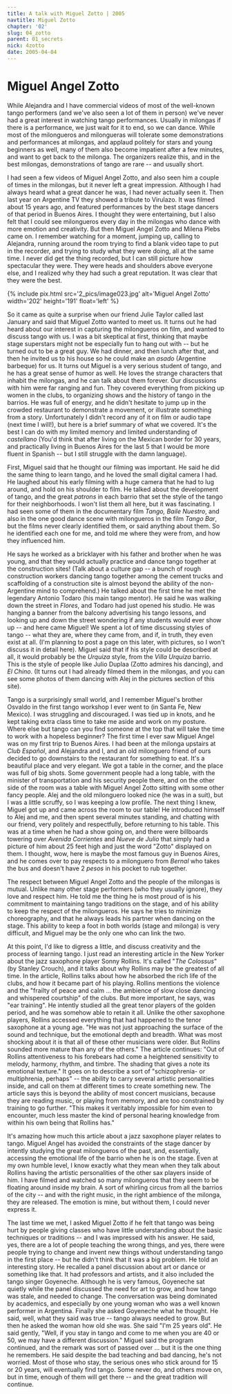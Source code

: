 ```yaml
---
title: A talk with Miguel Zotto | 2005
navtitle: Miguel Zotto
chapter: '02'
slug: 04_zotto
parent: 01_secrets
nick: 4zotto
date: 2005-04-04
---
```


# Miguel Angel Zotto

While Alejandra and I have commercial videos of most of the well-known tango performers (and we've also seen a lot of them in person) we've never had a great interest in watching tango performances.
Usually in milongas if there is a performance, we just wait for it to end, so we can dance.
While most of the milongueros and milongueras will tolerate some demonstrations and performances at milongas, and applaud politely for stars and young beginners as well, many of them also become impatient after a few minutes, and want to get back to the milonga.
The organizers realize this, and in the best milongas, demonstrations of tango are rare -- and usually short.

I had seen a few videos of Miguel Angel Zotto, and also seen him a couple of times in the milongas, but it never left a great impression.
Although I had always heard what a great dancer he was, I had never actually seen it.
Then last year on Argentine TV they showed a tribute to Virulazo.
It was filmed about 15 years ago, and featured performances by the best stage dancers of that period in Buenos Aires.
I thought they were entertaining, but I also felt that I could see milongueros every day in the milongas who dance with more emotion and creativity.
But then Miguel Angel Zotto and Milena Plebs came on.
I remember watching for a moment, jumping up, calling to Alejandra, running around the room trying to find a blank video tape to put in the recorder, and trying to study what they were doing, all at the same time.
I never did get the thing recorded, but I can still picture how spectacular they were.
They were heads and shoulders above everyone else, and I realized why they had such a great reputation.
It was clear that they were the best.

{% include pix.html
src='2_pics/image023.jpg'
alt='Miguel Angel Zotto'
width='202' height='191' float='left'
%}

So it came as quite a surprise when our friend Julie Taylor called last January and said that Miguel Zotto wanted to meet us.
It turns out he had heard about our interest in capturing the milongueros on film, and wanted to discuss tango with us.
I was a bit skeptical at first, thinking that maybe stage superstars might not be especially fun to hang out with -- but he turned out to be a great guy.
We had dinner, and then lunch after that, and then he invited us to his house so he could make an _asado_ (Argentine barbeque) for us.
It turns out Miguel is a very serious student of tango, and he has a great sense of humor as well.
He loves the strange characters that inhabit the milongas, and he can talk about them forever.
Our discussions with him were far ranging and fun.
They covered everything from picking up women in the clubs, to organizing shows and the history of tango in the barrios.
He was full of energy, and he didn't hesitate to jump up in the crowded restaurant to demonstrate a movement, or illustrate something from a story.
Unfortunately I didn't record any of it on film or audio tape (next time I will!), but here is a brief summary of what we covered.
It's the best I can do with my limited memory and limited understanding of _castellano_ (You'd think that after living on the Mexican border for 30 years, and practically living in Buenos Aires for the last 5 that I would be more fluent in Spanish -- but I still struggle with the damn language).

First, Miguel said that he thought our filming was important.
He said he did the same thing to learn tango, and he loved the small digital camera I had.
He laughed about his early filming with a huge camera that he had to lug around, and hold on his shoulder to film.
He talked about the development of tango, and the great _patrons_ in each barrio that set the style of the tango for their neighborhoods.
I won't list them all here, but it was fascinating.
I had seen some of them in the documentary film _Tango, Baile Nuestro_, and also in the one good dance scene with milongueros in the film _Tango Bar_, but the films never clearly identified them, or said anything about them.
So he identified each one for me, and told me where they were from, and how they influenced him.

He says he worked as a bricklayer with his father and brother when he was young, and that they would actually practice and dance tango together at the construction sites! (Talk about a culture gap -- a bunch of rough construction workers dancing tango together among the cement trucks and scaffolding of a construction site is almost beyond the ability of the non-Argentine mind to comprehend.) He talked about the first time he met the legendary Antonio Todaro (his main tango mentor). He said he was walking down the street in _Flores_, and Todaro had just opened his studio.
He was hanging a banner from the balcony advertising his tango lessons, and looking up and down the street wondering if any students would ever show up -- and here came Miguel! We spent a lot of time discussing styles of tango -- what they are, where they came from, and if, in truth, they even exist at all. (I'm planning to post a page on this later, with pictures, so I won't discuss it in detail here). Miguel said that if his style could be described at all, it would probably be the _Urquiza_ style, from the _Villa Urquiza_ barrio.
This is the style of people like Julio Duplaa (Zotto admires his dancing), and _El Chino_. (It turns out I had already filmed them in the milongas, and you can see some photos of them dancing with Alej in the pictures section of this site).

Tango is a surprisingly small world, and I remember Miguel's brother Osvaldo in the first tango workshop I ever went to (in Santa Fe, New Mexico). I was struggling and discouraged.
I was tied up in knots, and he kept taking extra class time to take me aside and work on my posture.
Where else but tango can you find someone at the top that will take the time to work with a hopeless beginner? The first time I ever saw Miguel Angel was on my first trip to Buenos Aires.
I had been at the milonga upstairs at _Club Español_, and Alejandra and I, and an old milonguero friend of ours decided to go downstairs to the restaurant for something to eat.
It's a beautiful place and very elegant.
We got a table in the corner, and the place was full of big shots.
Some government people had a long table, with the minister of transportation and his security people there, and on the other side of the room was a table with Miguel Angel Zotto sitting with some other fancy people.
Alej and the old milonguero looked nice (he was in a suit), but I was a little scruffy, so I was keeping a low profile.
The next thing I knew, Miguel got up and came across the room to our table! He introduced himself to Alej and me, and then spent several minutes standing, and chatting with our friend, very politely and respectfully, before returning to his table.
This was at a time when he had a show going on, and there were billboards towering over _Avenida Corrientes_ and _Nueve de Julio_ that simply had a picture of him about 25 feet high and just the word "Zotto" displayed on them.
I thought, wow, here is maybe the most famous guy in Buenos Aires, and he comes over to pay respects to a milonguero from _Bernal_ who takes the bus and doesn't have 2 _pesos_ in his pocket to rub together.

The respect between Miguel Angel Zotto and the people of the milongas is mutual.
Unlike many other stage performers (who they usually ignore), they love and respect him.
He told me the thing he is most proud of is his commitment to maintaining tango traditions on the stage, and of his ability to keep the respect of the milongueros.
He says he tries to minimize choreography, and that he always leads his partner when dancing on the stage.
This ability to keep a foot in both worlds (stage and milonga) is very difficult, and Miguel may be the only one who can link the two.

At this point, I'd like to digress a little, and discuss creativity and the process of learning tango.
I just read an interesting article in the New Yorker about the jazz saxophone player Sonny Rollins.
It's called "_The Colossus_" (by Stanley Crouch), and it talks about why Rollins may be the greatest of all time.
In the article, Rollins talks about how he absorbed the rich life of the clubs, and how it became part of his playing.
Rollins mentions the violence and the "frailty of peace and calm ... the ambience of slow close dancing and whispered courtship" of the clubs.
But more important, he says, was "ear training". He intently studied all the great tenor players of the golden period, and he was somehow able to retain it all.
Unlike the other saxophone players, Rollins accessed everything that had happened to the tenor saxophone at a young age.
"He was not just approaching the surface of the sound and technique, but the emotional depth and breadth.
What was most shocking about it is that all of these other musicians were older.
But Rollins sounded more mature than any of the others."
The article continues: "Out of Rollins attentiveness to his forebears had come a heightened sensitivity to melody, harmony, rhythm, and timbre.
The shading that gives a note its emotional texture."
It goes on to describe a sort of "schizophrenia- or multiphrenia, perhaps" -- the ability to carry several artistic personalities inside, and call on them at different times to create something new.
The article says this is beyond the ability of most concert musicians, because they are reading music, or playing from memory, and are too constrained by training to go further.
"This makes it veritably impossible for him even to encounter, much less master the kind of personal hearing knowledge from within his own being that Rollins has."

It's amazing how much this article about a jazz saxophone player relates to tango.
Miguel Angel has avoided the constraints of the stage dancer by intently studying the great milongueros of the past, and, essentially, accessing the emotional life of the barrio when he is on the stage.
Even at my own humble level, I know exactly what they mean when they talk about Rollins having the artistic personalities of the other sax players inside of him.
I have filmed and watched so many milongueros that they seem to be floating around inside my brain.
A sort of whirling circus from all the barrios of the city -- and with the right music, in the right ambience of the milonga, they are released.
The emotion is mine, but without them, I could never express it.

The last time we met, I asked Miguel Zotto if he felt that tango was being hurt by people giving classes who have little understanding about the basic techniques or traditions -- and I was impressed with his answer.
He said, yes, there are a lot of people teaching the wrong things, and yes, there were people trying to change and invent new things without understanding tango in the first place -- but he didn't think that it was a big problem.
He told an interesting story.
He recalled a panel discussion about art or dance or something like that.
It had professors and artists, and it also included the tango singer Goyeneche.
Although he is very famous, Goyeneche sat quietly while the panel discussed the need for art to grow, and how tango was stale, and needed to change.
The conversation was being dominated by academics, and especially by one young woman who was a well known performer in Argentina.
Finally she asked Goyeneche what he thought.
He said, well, what they said was true -- tango always needed to grow.
But then he asked the woman how old she was.
She said "I'm 25 years old".
He said gently, "Well, if you stay in tango and come to me when you are 40 or 50, we may have a different discussion."
Miguel said the program continued, and the remark was sort of passed over ... but it is the one thing he remembers.
He said despite the bad teaching and bad dancing, he's not worried.
Most of those who stay, the serious ones who stick around for 15 or 20 years, will eventually find tango.
Some never do, and others move on, but in time, enough of them will get there -- and the great tradition will continue.

